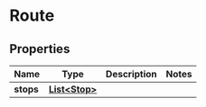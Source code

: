 
# Route

## Properties
Name | Type | Description | Notes
------------ | ------------- | ------------- | -------------
**stops** | [**List&lt;Stop&gt;**](Stop.md) |  | 



